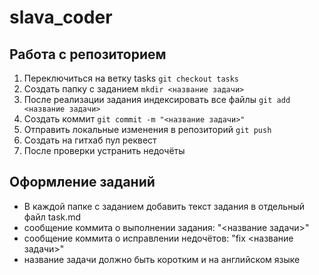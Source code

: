 # slava_coder
## Работа с репозиторием
1) Переключиться на ветку tasks
```git checkout tasks``` 
2) Создать папку с заданием
```mkdir <название задачи>```
3) После реализации задания индексировать все файлы
```git add <название задачи>```
4) Создать коммит
```git commit -m "<название задачи>"```
5) Отправить локальные изменения в репозиторий
```git push```
5) Создать на гитхаб пул реквест
6) После проверки устранить недочёты

## Оформление заданий
- В каждой папке с заданием добавить текст задания в отдельный файл task.md
- сообщение коммита о выполнении задания: "<название задачи>"
- сообщение коммита о исправлении недочётов: "fix <название задачи>"
- название задачи должно быть коротким и на английском языке
